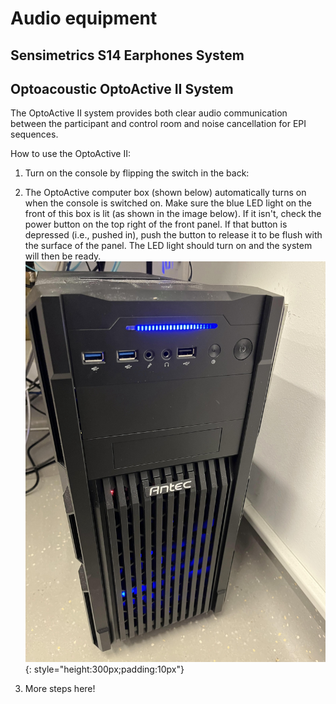 # Audio equipment

## Sensimetrics S14 Earphones System



## Optoacoustic OptoActive II System

The OptoActive II system provides both clear audio communication between the participant and control room and noise cancellation for EPI sequences. 

How to use the OptoActive II:

1. Turn on the console by flipping the switch in the back:
2. The OptoActive computer box (shown below) automatically turns on when the console is switched on. Make sure the blue LED light on the front of this box is lit (as shown in the image below). If it isn't, check the power button on the top right of the front panel. If that button is depressed (i.e., pushed in), push the button to release it to be flush with the surface of the panel. The LED light should turn on and the system will then be ready. 
![OptoActive Box](/images/optoactive_cpu.jpg){: style="height:300px;padding:10px"}

3. More steps here!

